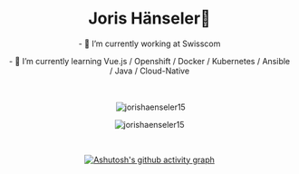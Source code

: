 

<h1 align="center">Joris Hänseler🤳</h1>
<div align="center">
  <p>- 🔭 I’m currently working at Swisscom</p>
<p>- 🌱 I’m currently learning Vue.js / Openshift / Docker / Kubernetes / Ansible / Java / Cloud-Native</p>
  <br>
<p>&nbsp;<img align="center" src="https://github-readme-stats.vercel.app/api?username=jorishaenseler15&show_icons=true&locale=en" alt="jorishaenseler15" /></p>
<p><img align="center" src="https://github-readme-streak-stats.herokuapp.com/?user=jorishaenseler15&" alt="jorishaenseler15" /></p>
  <br>
  
[![Ashutosh's github activity graph](https://activity-graph.herokuapp.com/graph?username=jorishaenseler15&theme=github)](https://github.com/ashutosh00710/github-readme-activity-graph)

  </div>
